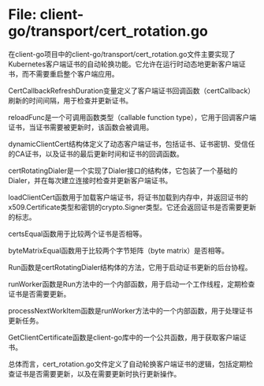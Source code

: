 # File: client-go/transport/cert_rotation.go

在client-go项目中的client-go/transport/cert_rotation.go文件主要实现了Kubernetes客户端证书的自动轮换功能。它允许在运行时动态地更新客户端证书，而不需要重启整个客户端应用。

CertCallbackRefreshDuration变量定义了客户端证书回调函数（certCallback）刷新的时间间隔，用于检查并更新证书。

reloadFunc是一个可调用函数类型（callable function type），它用于回调客户端证书，当证书需要被更新时，该函数会被调用。

dynamicClientCert结构体定义了动态客户端证书，包括证书、证书密钥、受信任的CA证书，以及证书的最后更新时间和证书的回调函数。

certRotatingDialer是一个实现了Dialer接口的结构体，它包装了一个基础的Dialer，并在每次建立连接时检查并更新客户端证书。

loadClientCert函数用于加载客户端证书，将证书加载到内存中，并返回证书的x509.Certificate类型和密钥的crypto.Signer类型。它还会返回证书是否需要更新的标志。

certsEqual函数用于比较两个证书是否相等。

byteMatrixEqual函数用于比较两个字节矩阵（byte matrix）是否相等。

Run函数是certRotatingDialer结构体的方法，它用于启动证书更新的后台协程。

runWorker函数是Run方法中的一个内部函数，用于启动一个工作线程，定期检查证书是否需要更新。

processNextWorkItem函数是runWorker方法中的一个内部函数，用于处理证书更新任务。

GetClientCertificate函数是client-go库中的一个公共函数，用于获取客户端证书。

总体而言，cert_rotation.go文件定义了自动轮换客户端证书的逻辑，包括定期检查证书是否需要更新，以及在需要更新时执行更新操作。

